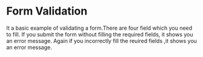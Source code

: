 # Form Validation

It a basic example of validating a form.There are four field which you need to fill.
If you submit the form without filling the required fields, it shows you an error message.
Again if you incorrectly fill the reuired fields ,it shows you an error message.
